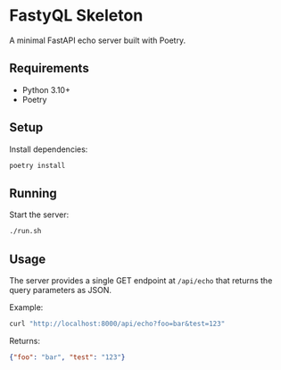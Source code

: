 # FastyQL Skeleton

A minimal FastAPI echo server built with Poetry.

## Requirements

- Python 3.10+
- Poetry

## Setup

Install dependencies:
```bash
poetry install
```

## Running

Start the server:
```bash
./run.sh
```

## Usage

The server provides a single GET endpoint at `/api/echo` that returns the query parameters as JSON.

Example:
```bash
curl "http://localhost:8000/api/echo?foo=bar&test=123"
```

Returns:
```json
{"foo": "bar", "test": "123"}
```

